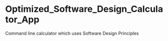 # Optimized_Software_Design_Calculator_App
Command line calculator which uses Software Design Principles
